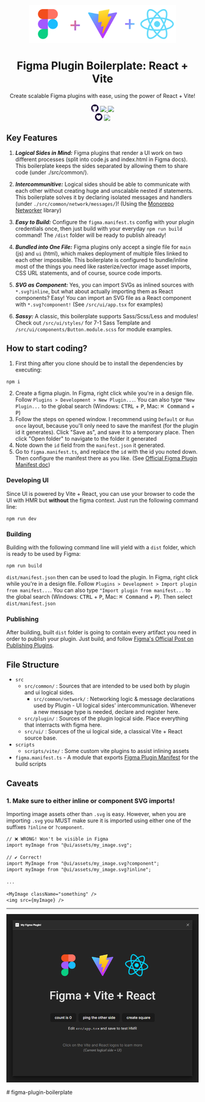 <!-- Logo -->
<p align="center">
  <img src="https://raw.githubusercontent.com/CoconutGoodie/figma-plugin-react-vite/master/.github/assets/logo.png" height="100px" alt="Logo"/>
</p>
<h1 align="center">Figma Plugin Boilerplate: React + Vite</h1>

<!-- Slogan -->
<p align="center">
   Create scalable Figma plugins with ease, using the power of React + Vite!
</p>

<!-- Badges -->
<p align="center">

  <!-- Github Badges -->
  <img src="https://raw.githubusercontent.com/TheSpawnProject/TheSpawnLanguage/master/.github/assets/github-badge.png" height="20px"/>
  <a href="https://github.com/CoconutGoodie/figma-plugin-react-vite/commits/master">
    <img src="https://img.shields.io/github/last-commit/CoconutGoodie/figma-plugin-react-vite"/>
  </a>
  <a href="https://github.com/CoconutGoodie/figma-plugin-react-vite/issues">
    <img src="https://img.shields.io/github/issues/CoconutGoodie/figma-plugin-react-vite"/>
  </a>

  <br/>

  <!-- Support Badges -->
  <img src="https://raw.githubusercontent.com/TheSpawnProject/TheSpawnLanguage/master/.github/assets/support-badge.png" height="20px"/>
  <a href="https://www.patreon.com/iGoodie">
    <img src="https://img.shields.io/endpoint.svg?url=https%3A%2F%2Fshieldsio-patreon.vercel.app%2Fapi%3Fusername%3DiGoodie%26type%3Dpatrons"/>
  </a>
</p>

## Key Features

1. **_Logical Sides in Mind:_** Figma plugins that render a UI work on two different processes (split into code.js and index.html in Figma docs). This boilerplate keeps the sides separated by allowing them to share code (under ./src/common/).

2. **_Intercommunitive:_** Logical sides should be able to communicate with each other without creating huge and unscalable nested if statements. This boilerplate solves it by declaring isolated messages and handlers (under `./src/common/network/messages/`)! (Using the [Monorepo Networker](https://github.com/CoconutGoodie/monorepo-networker) library)

3. **_Easy to Build:_** Configure the `figma.manifest.ts` config with your plugin credentials once, then just build with your everyday `npm run build` command! The `/dist` folder will be ready to publish already!

4. **_Bundled into One File:_** Figma plugins only accept a single file for `main` (js) and `ui` (html), which makes deployment of multiple files linked to each other impossible. This boilerplate is configured to bundle/inline most of the things you need like rasterize/vector image asset imports, CSS URL statements, and of course, source code imports.

5. **_SVG as Component:_** Yes, you can import SVGs as inlined sources with `*.svg?inline`, but what about actually importing them as React components? Easy! You can import an SVG file as a React component with `*.svg?component!` (See `/src/ui/app.tsx` for examples)

6. **_Sassy:_** A classic, this boilerplate supports Sass/Scss/Less and modules! Check out `/src/ui/styles/` for 7-1 Sass Template and `/src/ui/components/Button.module.scss` for module examples.

## How to start coding?

1. First thing after you clone should be to install the dependencies by executing:

```
npm i
```

2. Create a figma plugin. In Figma, right click while you're in a design file. Follow `Plugins > Development > New Plugin...`. You can also type `"New Plugin...` to the global search (Windows: <kbd>CTRL</kbd> + <kbd>P</kbd>, Mac: <kbd>⌘ Command</kbd> + <kbd>P</kbd>)
3. Follow the steps on opened window. I recommend using `Default` or `Run once` layout, because you'll only need to save the manifest (for the plugin id it generates). Click "Save as", and save it to a temporary place. Then click "Open folder" to navigate to the folder it generated
4. Note down the `id` field from the `manifest.json` it generated.
5. Go to `figma.manifest.ts`, and replace the `id` with the id you noted down. Then configure the manifest there as you like. (See [Official Figma Plugin Manifest doc](https://www.figma.com/plugin-docs/manifest/))

### Developing UI

Since UI is powered by Vite + React, you can use your browser to code the UI with HMR but **without** the figma context. Just run the following command line:

```
npm run dev
```

### Building

Building with the following command line will yield with a `dist` folder, which is ready to be used by Figma:

```
npm run build
```

`dist/manifest.json` then can be used to load the plugin. In Figma, right click while you're in a design file. Follow `Plugins > Development > Import plugin from manifest...`. You can also type `"Import plugin from manifest...` to the global search (Windows: <kbd>CTRL</kbd> + <kbd>P</kbd>, Mac: <kbd>⌘ Command</kbd> + <kbd>P</kbd>). Then select `dist/manifest.json`

### Publishing

After building, built `dist` folder is going to contain every artifact you need in order to publish your plugin. Just build, and follow [Figma's Official Post on Publishing Plugins](https://help.figma.com/hc/en-us/articles/360042293394-Publish-plugins-to-the-Figma-Community#Publish_your_plugin).

## File Structure

- `src`
  - `src/common/` : Sources that are intended to be used both by plugin and ui logical sides.
    - `src/common/network/` : Networking logic & message declarations used by Plugin - UI logical sides' intercommunication. Whenever a new message type is needed, declare and register here.
  - `src/plugin/` : Sources of the plugin logical side. Place everything that interracts with figma here.
  - `src/ui/` : Sources of the ui logical side, a classical Vite + React source base.
- `scripts`
  - `scripts/vite/` : Some custom vite plugins to assist inlining assets
- `figma.manifest.ts` - A module that exports [Figma Plugin Manifest](https://www.figma.com/plugin-docs/manifest/) for the build scripts

## Caveats

### 1. Make sure to either inline or component SVG imports!

Importing image assets other than `.svg` is easy. However, when you are importing `.svg` you MUST make sure it is imported using either one of the suffixes `?inline` or `?component`.

```tsx
// ❌ WRONG! Won't be visible in Figma
import myImage from "@ui/assets/my_image.svg";

// ✔️ Correct!
import MyImage from "@ui/assets/my_image.svg?component";
import myImage from "@ui/assets/my_image.svg?inline";

...

<MyImage className="something" />
<img src={myImage} />
```

---

<p align="center">
  <img src="https://raw.githubusercontent.com/CoconutGoodie/figma-plugin-react-vite/master/.github/assets/preview.png" alt="Preview" />
</p>
# figma-plugin-boilerplate
